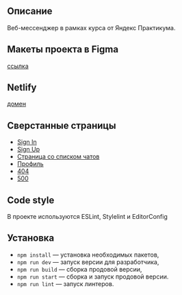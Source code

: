 ## Описание

Веб-мессенджер в рамках курса от Яндекс Практикума.

## Макеты проекта в Figma

[ссылка](https://www.figma.com/file/XjLv8558L4Gco0xstb6AAN/practicum-chat-design?type=design&node-id=25%3A741&mode=design&t=Avvfl9MILZkpG9Wp-1)

## Netlify

[домен](https://deploy--marvelous-wisp-9e952a.netlify.app)

## Сверстанные страницы

- [Sign In](https://deploy--marvelous-wisp-9e952a.netlify.app/pages/sign-in/sign-in)
- [Sign Up](https://deploy--marvelous-wisp-9e952a.netlify.app/pages/sign-up/sign-up)
- [Страница со списком чатов](https://deploy--marvelous-wisp-9e952a.netlify.app/pages/chats/chats)
- [Профиль](https://deploy--marvelous-wisp-9e952a.netlify.app/pages/profile/profile)
- [404](https://deploy--marvelous-wisp-9e952a.netlify.app/pages/404/404)
- [500](https://deploy--marvelous-wisp-9e952a.netlify.app/pages/500/500)

## Code style

В проекте используются ESLint, Stylelint и EditorConfig

## Установка

- `npm install` — установка необходимых пакетов,
- `npm run dev` — запуск версии для разработчика,
- `npm run build` — сборка  продовой версии,
- `npm run start` — сборка и запуск продовой версии.
- `npm run lint` — запуск линтеров.


